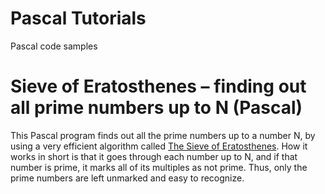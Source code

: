 # Pascal Tutorials

Pascal code samples

# Sieve of Eratosthenes – finding out all prime numbers up to N (Pascal)

This Pascal program finds out all the prime numbers up to a number N, by using a very efficient algorithm called [The Sieve of Eratosthenes](https://en.wikipedia.org/wiki/Sieve_of_Eratosthenes). How it works in short is that it goes through each number up to N, and if that number is prime, it marks all of its multiples as not prime. Thus, only the prime numbers are left unmarked and easy to recognize.
